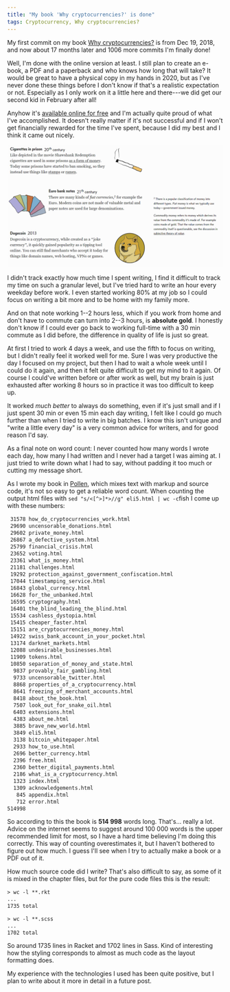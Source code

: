 ```yaml
---
title: "My book 'Why cryptocurrencies?' is done"
tags: Cryptocurrency, Why cryptocurrencies?
---
```


My first commit on my book [Why cryptocurrencies?][main] is from Dec 19, 2018, and now about 17 months later and 1006 more commits I'm finally done!

Well, I'm done with the online version at least. I still plan to create an e-book, a PDF and a paperback and who knows how long that will take? It would be great to have a physical copy in my hands in 2020, but as I've never done these things before I don't know if that's a realistic expectation or not. Especially as I only work on it a little here and there---we did get our second kid in February after all!

Anyhow it's [available online for free][main] and I'm actually quite proud of what I've accomplished. It doesn't really matter if it's not successful and if I won't get financially rewarded for the time I've spent, because I did my best and I think it came out nicely.

![A screenshot of the chapter "What is money?"](/images/whycrypto/ex_money.png)

I didn't track exactly how much time I spent writing, I find it difficult to track my time on such a granular level, but I've tried hard to write an hour every weekday before work. I even started working 80% at my job so I could focus on writing a bit more and to be home with my family more.

And on that note working 1--2 hours less, which if you work from home and don't have to commute can turn into 2--3 hours, is **absolute gold**. I honestly don't know if I could ever go back to working full-time with a 30 min commute as I did before, the difference in quality of life is just so great.

At first I tried to work 4 days a week, and use the fifth to focus on writing, but I didn't really feel it worked well for me. Sure I was very productive the day I focused on my project, but then I had to wait a whole week until I could do it again, and then it felt quite difficult to get my mind to it again. Of course I could've written before or after work as well, but my brain is just exhausted after working 8 hours so in practice it was too difficult to keep up.

It worked *much better* to always do something, even if it's just small and if I just spent 30 min or even 15 min each day writing, I felt like I could go much further than when I tried to write in big batches. I know this isn't unique and "write a little every day" is a very common advice for writers, and for good reason I'd say.

As a final note on word count: I never counted how many words I wrote each day, how many I had written and I never had a target I was aiming at. I just tried to write down what I had to say, without padding it too much or cutting my message short.

As I wrote my book in [Pollen][pollen], which mixes text with markup and source code, it's not so easy to get a reliable word count. When counting the output html files with `sed "s/<[^>]*>//g" eli5.html | wc -c`fish I come up with these numbers:

```
 31578 how_do_cryptocurrencies_work.html
 29690 uncensorable_donations.html
 29602 private_money.html
 26867 a_defective_system.html
 25799 financial_crisis.html
 23652 voting.html
 23361 what_is_money.html
 21181 challenges.html
 19292 protection_against_government_confiscation.html
 17044 timestamping_service.html
 16843 global_currency.html
 16628 for_the_unbanked.html
 16595 cryptography.html
 16401 the_blind_leading_the_blind.html
 15534 cashless_dystopia.html
 15415 cheaper_faster.html
 15151 are_cryptocurrencies_money.html
 14922 swiss_bank_account_in_your_pocket.html
 13174 darknet_markets.html
 12088 undesirable_businesses.html
 11909 tokens.html
 10850 separation_of_money_and_state.html
  9837 provably_fair_gambling.html
  9733 uncensorable_twitter.html
  8868 properties_of_a_cryptocurrency.html
  8641 freezing_of_merchant_accounts.html
  8418 about_the_book.html
  7507 look_out_for_snake_oil.html
  6403 extensions.html
  4383 about_me.html
  3885 brave_new_world.html
  3849 eli5.html
  3138 bitcoin_whitepaper.html
  2933 how_to_use.html
  2696 better_currency.html
  2396 free.html
  2360 better_digital_payments.html
  2186 what_is_a_cryptocurrency.html
  1323 index.html
  1309 acknowledgements.html
   845 appendix.html
   712 error.html
514998
```

So according to this the book is **514 998** words long. That's... really a lot. Advice on the internet seems to suggest around 100 000 words is the upper recommended limit for most, so I have a hard time believing I'm doing this correctly. This way of counting overestimates it, but I haven't bothered to figure out how much. I guess I'll see when I try to actually make a book or a PDF out of it.

How much source code did I write? That's also difficult to say, as some of it is mixed in the chapter files, but for the pure code files this is the result:

```fish
> wc -l **.rkt
...
1735 total
```

```fish
> wc -l **.scss
...
1702 total
```

So around 1735 lines in Racket and 1702 lines in Sass. Kind of interesting how the styling corresponds to almost as much code as the layout formatting does.

My experience with the technologies I used has been quite positive, but I plan to write about it more in detail in a future post.

[main]: https://whycryptocurrencies.com/ "Why cryptocurrencies?"
[pollen]: https://docs.racket-lang.org/pollen/ "Pollen: the book is a program"
[racket]: https://racket-lang.org/ "Racket"
[sass]: https://sass-lang.com/ "Sass: CSS with superpowers"

